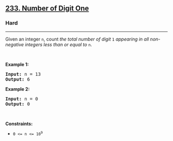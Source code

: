 <h2><a href="https://leetcode.com/problems/number-of-digit-one/">233. Number of Digit One</a></h2><h3>Hard</h3><hr><div style="user-select: auto;"><p style="user-select: auto;">Given an integer <code style="user-select: auto;">n</code>, count <em style="user-select: auto;">the total number of digit </em><code style="user-select: auto;">1</code><em style="user-select: auto;"> appearing in all non-negative integers less than or equal to</em> <code style="user-select: auto;">n</code>.</p>

<p style="user-select: auto;">&nbsp;</p>
<p style="user-select: auto;"><strong style="user-select: auto;">Example 1:</strong></p>

<pre style="user-select: auto;"><strong style="user-select: auto;">Input:</strong> n = 13
<strong style="user-select: auto;">Output:</strong> 6
</pre>

<p style="user-select: auto;"><strong style="user-select: auto;">Example 2:</strong></p>

<pre style="user-select: auto;"><strong style="user-select: auto;">Input:</strong> n = 0
<strong style="user-select: auto;">Output:</strong> 0
</pre>

<p style="user-select: auto;">&nbsp;</p>
<p style="user-select: auto;"><strong style="user-select: auto;">Constraints:</strong></p>

<ul style="user-select: auto;">
	<li style="user-select: auto;"><code style="user-select: auto;">0 &lt;= n &lt;= 10<sup style="user-select: auto;">9</sup></code></li>
</ul>
</div>